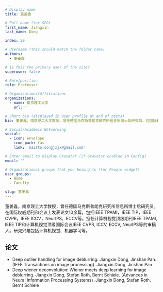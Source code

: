 ```yaml
---
# Display name
title: 董姜鑫

# Full name (for SEO)
first_name: Jiangxin
last_name: Dong

index: 50

# Username (this should match the folder name)
authors:
  - 董姜鑫

# Is this the primary user of the site?
superuser: false

# Role/position
role: Professor

# Organizations/Affiliations
organizations:
  - name: 南京理工大学
    url: ''

# Short bio (displayed in user profile at end of posts)
bio: 董姜鑫，南京理工大学教授，曾任德国马克斯普朗克研究所信息所博士后研究员。在国际权威期刊和会议上发表论文10余篇，包括IEEE TPAMI，IEEE TIP，IEEE CVPR，IEEE ICCV，NeurIPS，ECCV等。担任计算机视觉顶级期刊IEEE TPAMI, IEEE TIP和计算机视觉顶级国际会议IEEE CVPR, ICCV, ECCV, NeurIPS等的审稿人。研究兴趣包括计算机视觉、机器学习等。

# Social/Academic Networking
social:
  - icon: envelope
    icon_pack: fas
    link: 'mailto:dongjxjx@gmail.com'

# Enter email to display Gravatar (if Gravatar enabled in Config)
email: ''

# Organizational groups that you belong to (for People widget)
user_groups:
  - Home
  - Faculty

slug: 董姜鑫
---
```


董姜鑫，南京理工大学教授，曾任德国马克斯普朗克研究所信息所博士后研究员。在国际权威期刊和会议上发表论文10余篇，包括IEEE TPAMI，IEEE TIP，IEEE CVPR，IEEE ICCV，NeurIPS，ECCV等。担任计算机视觉顶级期刊IEEE TPAMI, IEEE TIP和计算机视觉顶级国际会议IEEE CVPR, ICCV, ECCV, NeurIPS等的审稿人。研究兴趣包括计算机视觉、机器学习等。

## 论文
- Deep outlier handling for image deblurring. Jiangxin Dong, Jinshan Pan. (IEEE Transactions on image processing) .Jiangxin Dong, Jinshan Pan
- Deep wiener deconvolution: Wiener meets deep learning for image deblurring. Jiangxin Dong, Stefan Roth, Bernt Schiele. (Advances in Neural Information Processing Systems) .Jiangxin Dong, Stefan Roth, Bernt Schiele

